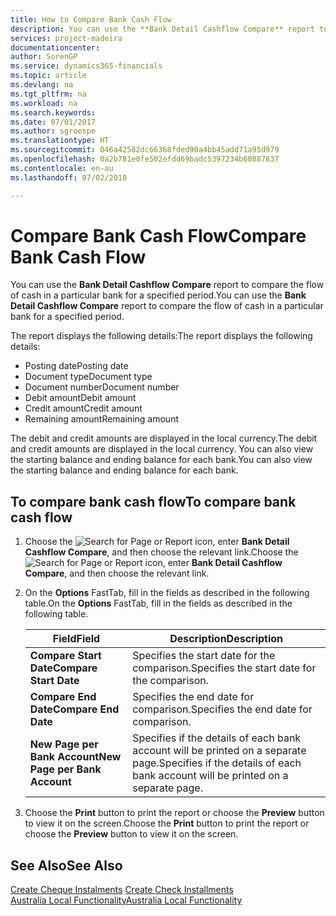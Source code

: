 ```yaml
---
title: How to Compare Bank Cash Flow
description: You can use the **Bank Detail Cashflow Compare** report to compare the flow of cash in a particular bank for a specified period.
services: project-madeira
documentationcenter: 
author: SorenGP
ms.service: dynamics365-financials
ms.topic: article
ms.devlang: na
ms.tgt_pltfrm: na
ms.workload: na
ms.search.keywords: 
ms.date: 07/01/2017
ms.author: sgroespe
ms.translationtype: HT
ms.sourcegitcommit: 046a42582dc66368fded90a4bb45add71a95d979
ms.openlocfilehash: 0a2b781e0fe502efdd69badc5397234b60887837
ms.contentlocale: en-au
ms.lasthandoff: 07/02/2018

---
```

# <a name="compare-bank-cash-flow"></a><span data-ttu-id="b12c4-103">Compare Bank Cash Flow</span><span class="sxs-lookup"><span data-stu-id="b12c4-103">Compare Bank Cash Flow</span></span>
<span data-ttu-id="b12c4-104">You can use the **Bank Detail Cashflow Compare** report to compare the flow of cash in a particular bank for a specified period.</span><span class="sxs-lookup"><span data-stu-id="b12c4-104">You can use the **Bank Detail Cashflow Compare** report to compare the flow of cash in a particular bank for a specified period.</span></span>  

 <span data-ttu-id="b12c4-105">The report displays the following details:</span><span class="sxs-lookup"><span data-stu-id="b12c4-105">The report displays the following details:</span></span>  

-   <span data-ttu-id="b12c4-106">Posting date</span><span class="sxs-lookup"><span data-stu-id="b12c4-106">Posting date</span></span>  
-   <span data-ttu-id="b12c4-107">Document type</span><span class="sxs-lookup"><span data-stu-id="b12c4-107">Document type</span></span>  
-   <span data-ttu-id="b12c4-108">Document number</span><span class="sxs-lookup"><span data-stu-id="b12c4-108">Document number</span></span>  
-   <span data-ttu-id="b12c4-109">Debit amount</span><span class="sxs-lookup"><span data-stu-id="b12c4-109">Debit amount</span></span>  
-   <span data-ttu-id="b12c4-110">Credit amount</span><span class="sxs-lookup"><span data-stu-id="b12c4-110">Credit amount</span></span>  
-   <span data-ttu-id="b12c4-111">Remaining amount</span><span class="sxs-lookup"><span data-stu-id="b12c4-111">Remaining amount</span></span>  

<span data-ttu-id="b12c4-112">The debit and credit amounts are displayed in the local currency.</span><span class="sxs-lookup"><span data-stu-id="b12c4-112">The debit and credit amounts are displayed in the local currency.</span></span> <span data-ttu-id="b12c4-113">You can also view the starting balance and ending balance for each bank.</span><span class="sxs-lookup"><span data-stu-id="b12c4-113">You can also view the starting balance and ending balance for each bank.</span></span>  

## <a name="to-compare-bank-cash-flow"></a><span data-ttu-id="b12c4-114">To compare bank cash flow</span><span class="sxs-lookup"><span data-stu-id="b12c4-114">To compare bank cash flow</span></span>  

1.  <span data-ttu-id="b12c4-115">Choose the ![Search for Page or Report](../../media/ui-search/search_small.png "Search for Page or Report icon") icon, enter **Bank Detail Cashflow Compare**, and then choose the relevant link.</span><span class="sxs-lookup"><span data-stu-id="b12c4-115">Choose the ![Search for Page or Report](../../media/ui-search/search_small.png "Search for Page or Report icon") icon, enter **Bank Detail Cashflow Compare**, and then choose the relevant link.</span></span>  
2.  <span data-ttu-id="b12c4-116">On the **Options** FastTab, fill in the fields as described in the following table.</span><span class="sxs-lookup"><span data-stu-id="b12c4-116">On the **Options** FastTab, fill in the fields as described in the following table.</span></span>  

    |<span data-ttu-id="b12c4-117">Field</span><span class="sxs-lookup"><span data-stu-id="b12c4-117">Field</span></span>|<span data-ttu-id="b12c4-118">Description</span><span class="sxs-lookup"><span data-stu-id="b12c4-118">Description</span></span>|  
    |---------------------------------|---------------------------------------|  
    |<span data-ttu-id="b12c4-119">**Compare Start Date**</span><span class="sxs-lookup"><span data-stu-id="b12c4-119">**Compare Start Date**</span></span>|<span data-ttu-id="b12c4-120">Specifies the start date for the comparison.</span><span class="sxs-lookup"><span data-stu-id="b12c4-120">Specifies the start date for the comparison.</span></span>|  
    |<span data-ttu-id="b12c4-121">**Compare End Date**</span><span class="sxs-lookup"><span data-stu-id="b12c4-121">**Compare End Date**</span></span>|<span data-ttu-id="b12c4-122">Specifies the end date for comparison.</span><span class="sxs-lookup"><span data-stu-id="b12c4-122">Specifies the end date for comparison.</span></span>|  
    |<span data-ttu-id="b12c4-123">**New Page per Bank Account**</span><span class="sxs-lookup"><span data-stu-id="b12c4-123">**New Page per Bank Account**</span></span>|<span data-ttu-id="b12c4-124">Specifies if the details of each bank account will be printed on a separate page.</span><span class="sxs-lookup"><span data-stu-id="b12c4-124">Specifies if the details of each bank account will be printed on a separate page.</span></span>|  

3.  <span data-ttu-id="b12c4-125">Choose the **Print** button to print the report or choose the **Preview** button to view it on the screen.</span><span class="sxs-lookup"><span data-stu-id="b12c4-125">Choose the **Print** button to print the report or choose the **Preview** button to view it on the screen.</span></span>  

## <a name="see-also"></a><span data-ttu-id="b12c4-126">See Also</span><span class="sxs-lookup"><span data-stu-id="b12c4-126">See Also</span></span>  
 <span data-ttu-id="b12c4-127">[Create Cheque Instalments](how-to-create-check-installments.md) </span><span class="sxs-lookup"><span data-stu-id="b12c4-127">[Create Check Installments](how-to-create-check-installments.md) </span></span>  
 [<span data-ttu-id="b12c4-128">Australia Local Functionality</span><span class="sxs-lookup"><span data-stu-id="b12c4-128">Australia Local Functionality</span></span>](australia-local-functionality.md)


